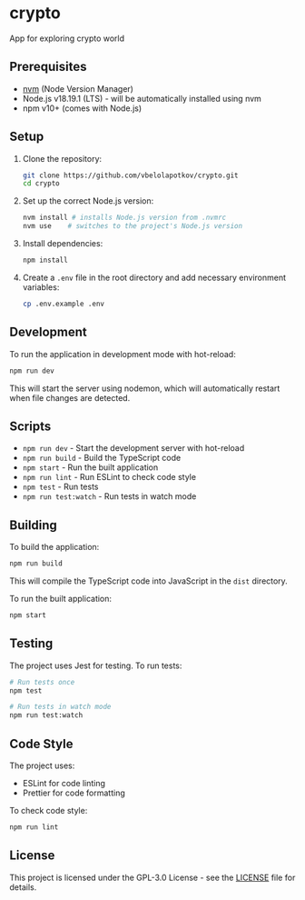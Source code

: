 # crypto

App for exploring crypto world

## Prerequisites

- [nvm](https://github.com/nvm-sh/nvm) (Node Version Manager)
- Node.js v18.19.1 (LTS) - will be automatically installed using nvm
- npm v10+ (comes with Node.js)

## Setup

1. Clone the repository:

   ```bash
   git clone https://github.com/vbelolapotkov/crypto.git
   cd crypto
   ```

2. Set up the correct Node.js version:

   ```bash
   nvm install # installs Node.js version from .nvmrc
   nvm use    # switches to the project's Node.js version
   ```

3. Install dependencies:

   ```bash
   npm install
   ```

4. Create a `.env` file in the root directory and add necessary environment variables:
   ```bash
   cp .env.example .env
   ```

## Development

To run the application in development mode with hot-reload:

```bash
npm run dev
```

This will start the server using nodemon, which will automatically restart when file changes are detected.

## Scripts

- `npm run dev` - Start the development server with hot-reload
- `npm run build` - Build the TypeScript code
- `npm start` - Run the built application
- `npm run lint` - Run ESLint to check code style
- `npm test` - Run tests
- `npm run test:watch` - Run tests in watch mode

## Building

To build the application:

```bash
npm run build
```

This will compile the TypeScript code into JavaScript in the `dist` directory.

To run the built application:

```bash
npm start
```

## Testing

The project uses Jest for testing. To run tests:

```bash
# Run tests once
npm test

# Run tests in watch mode
npm run test:watch
```

## Code Style

The project uses:

- ESLint for code linting
- Prettier for code formatting

To check code style:

```bash
npm run lint
```

## License

This project is licensed under the GPL-3.0 License - see the [LICENSE](LICENSE) file for details.
